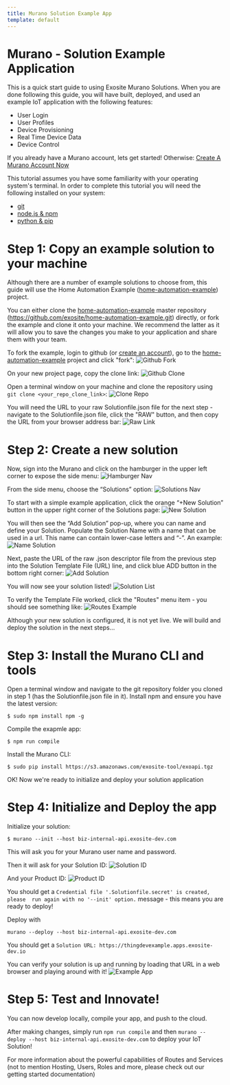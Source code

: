 ```yaml
---
title: Murano Solution Example App
template: default
---
```


# Murano - Solution Example Application
This is a quick start guide to using Exosite Murano Solutions.  When you are done following this guide, you will have built, deployed, and used an example IoT application with the following features:

* User Login
* User Profiles
* Device Provisioning
* Real Time Device Data
* Device Control


If you already have a Murano account, lets get started!  Otherwise: <a class="btn orange" href="https://exosite.com/business/signup">Create A Murano Account Now</a>

This tutorial assumes you have some familiarity with your operating system's terminal. In order to complete this tutorial you will need the following installed on your system:

* [git](https://git-scm.com/)
* [node.js & npm](https://nodejs.org/en/download/)
* [python & pip](https://www.python.org/downloads/)

# Step 1: Copy an example solution to your machine
Although there are a number of example solutions to choose from, this guide will use the Home Automation Example ([home-automation-example](https://github.com/exosite/home-automation-example)) project.

You can either clone  the [home-automation-example](https://github.com/exosite/home-automation-example)  master repository (https://github.com/exosite/home-automation-example.git) directly, or fork the example and clone it onto your machine.  We recommend the latter as it will allow you to save the changes you make to your application and share them with your team.

To fork the example, login to github (or [create an account](https://github.com/join)), go to the [home-automation-example](https://github.com/exosite/home-automation-example) project and click "fork": ![Github Fork](assets/github_fork.png)

On your new project page, copy the clone link: ![Github Clone](assets/github_clone.png)

Open a terminal window on your machine and clone the repository using `git clone <your_repo_clone_link>`: ![Clone Repo](assets/clone_repo.png)

You will need the URL to your raw Solutionfile.json file for the next step - navigate to the Solutionfile.json file, click the "RAW" button, and then copy the URL from your browser address bar: ![Raw Link](assets/raw_link.png)

# Step 2: Create a new solution
Now, sign into the Murano and click on the hamburger in the upper left corner to expose the side menu: ![Hamburger Nav](assets/hamburgha.png)

From the side menu, choose the “Solutions” option: ![Solutions Nav](assets/solutions_menu.png)

To start with a simple example application, click the orange “+New Solution” button in the upper right corner of the Solutions page: ![New Solution](assets/new_solution.png)

You will then see the “Add Solution” pop-up, where you can name and define your Solution. Populate the Solution Name with a name that can be used in a url. This name can contain lower-case letters and “-”. An example: ![Name Solution](assets/name_solution.png)

Next, paste the URL of the raw .json descriptor file from the previous step into the Solution Template File (URL) line, and click blue ADD button in the bottom right corner: ![Add Solution](assets/add_solution.png)

You will now see your solution listed! ![Solution List](assets/solution_list.png)

To verify the Template File worked, click the "Routes" menu item - you should see something like: ![Routes Example](assets/routes_example.png)

Although your new solution is configured, it is not yet live.  We will build and deploy the solution in the next steps...

# Step 3: Install the Murano CLI and tools

Open a terminal window and navigate to the git repository folder you cloned in step 1 (has the Solutionfile.json file in it).  Install npm and ensure you have the latest version:

```
$ sudo npm install npm -g
```

Compile the exapmle app:

```
$ npm run compile
```

Install the Murano CLI:

```
$ sudo pip install https://s3.amazonaws.com/exosite-tool/exoapi.tgz
```

OK!  Now we're ready to initialize and deploy your solution application

# Step 4: Initialize and Deploy the app

Initialize your solution:

```
$ murano --init --host biz-internal-api.exosite-dev.com
```

This will ask you for your Murano user name and password.

Then it will ask for your Solution ID: ![Solution ID](assets/solution_id.png)

And your Product ID: ![Product ID](assets/product_id.png)

You should get a `Credential file '.Solutionfile.secret' is created, please  run again with no '--init' option.` message - this means you are ready to deploy!

Deploy with

```
murano --deploy --host biz-internal-api.exosite-dev.com
```

You should get a `Solution URL: https://thingdevexample.apps.exosite-dev.io`

You can verify your solution is up and running by loading that URL in a web browser and playing around with it!  ![Example App](assets/example_app.png)

# Step 5: Test and Innovate!
You can now develop locally, compile your app, and push to the cloud.

After making changes, simply run ```npm run compile``` and then ```murano --deploy --host biz-internal-api.exosite-dev.com``` to deploy your IoT Solution!

For more information about the powerful capabilities of Routes and Services (not to mention Hosting, Users, Roles and more, please check out our getting started documentation)


